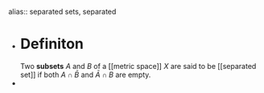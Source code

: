alias:: separated sets, separated

- # Definiton
  Two **subsets** $A$ and $B$ of a [[metric space]] $X$ are said to be [[separated set]] if both $A\cap\bar{B}$ and $\bar{A}\cap B$ are empty.
-